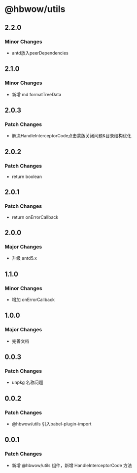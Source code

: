 # @hbwow/utils

## 2.2.0

### Minor Changes

- antd放入peerDependencies

## 2.1.0

### Minor Changes

- 新增 md formatTreeData

## 2.0.3

### Patch Changes

- 解决HandleInterceptorCode点击蒙版关闭问题&目录结构优化

## 2.0.2

### Patch Changes

- return boolean

## 2.0.1

### Patch Changes

- return onErrorCallback

## 2.0.0

### Major Changes

- 升级 antd5.x

## 1.1.0

### Minor Changes

- 增加 onErrorCallback

## 1.0.0

### Major Changes

- 完善文档

## 0.0.3

### Patch Changes

- unpkg 名称问题

## 0.0.2

### Patch Changes

- @hbwow/utils 引入babel-plugin-import

## 0.0.1

### Patch Changes

- 新增 @hbwow/utils 组件，新增 HandleInterceptorCode 方法
